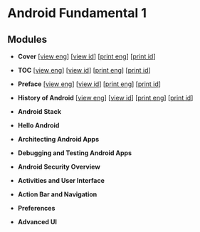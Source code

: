 
# Android Fundamental 1

## Modules

* **Cover** [[view eng](modules/cover.md)] [[view id](modules/cover-id.md)] [<a href="https://gitprint.com/devacademy/android-fundamental-one/blob/master/modules/cover.md" target="_blank">print eng</a>] [<a href="https://gitprint.com/devacademy/android-fundamental-one/blob/master/modules/cover-id.md" target="_blank">print id</a>]

* **TOC** [[view eng](modules/toc.md)] [[view id](modules/toc-id.md)] [<a href="https://gitprint.com/devacademy/android-fundamental-one/blob/master/modules/toc.md" target="_blank">print eng</a>] [<a href="https://gitprint.com/devacademy/android-fundamental-one/blob/master/modules/cover-id.md" target="_blank">print id</a>] 

* **Preface** [[view eng](modules/preface.md)] [[view id](modules/preface-id.md)] [<a href="https://gitprint.com/devacademy/android-fundamental-one/blob/master/modules/preface.md" target="_blank">print eng</a>] [<a href="https://gitprint.com/devacademy/android-fundamental-one/blob/master/modules/preface-id.md" target="_blank">print id</a>]

* **History of Android** [[view eng](modules/history.md)] [[view id](modules/history-id.md)] [<a href="https://gitprint.com/devacademy/android-fundamental-one/blob/master/modules/history.md" target="_blank">print eng</a>] [<a href="https://gitprint.com/devacademy/android-fundamental-one/blob/master/modules/history-id.md" target="_blank">print id</a>]

* **Android Stack**
* **Hello Android**
* **Architecting Android Apps**
* **Debugging and Testing Android Apps**
* **Android Security Overview**
* **Activities and User Interface**
* **Action Bar and Navigation**
* **Preferences**
* **Advanced UI**
